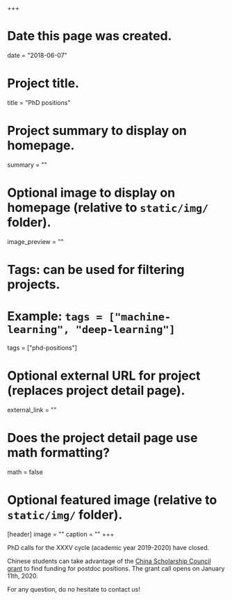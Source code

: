 +++
# Date this page was created.
date = "2018-06-07"

# Project title.
title = "PhD positions"

# Project summary to display on homepage.
summary = ""

# Optional image to display on homepage (relative to `static/img/` folder).
image_preview = ""

# Tags: can be used for filtering projects.
# Example: `tags = ["machine-learning", "deep-learning"]`
tags = ["phd-positions"]

# Optional external URL for project (replaces project detail page).
external_link = ""

# Does the project detail page use math formatting?
math = false

# Optional featured image (relative to `static/img/` folder).
[header]
image = ""
caption = ""
+++

PhD calls for the XXXV cycle (academic year 2019-2020) have closed.

Chinese students can take advantage of the [China Scholarship Council grant](https://www.unipd.it/en/admissions-csc-candidates) to find funding for postdoc positions. The grant call opens on January 11th, 2020.

For any question, do no hesitate to contact us!
